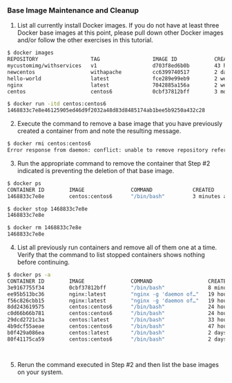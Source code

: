 ### Base Image Maintenance and Cleanup

1. List all currently install Docker images. If you do not have at least three Docker base images at this point, please pull down other Docker images and/or follow the other exercises in this tutorial.
```bash
$ docker images
REPOSITORY                 TAG                 IMAGE ID            CREATED             SIZE
mycustomimg/withservices   v1                  d703f8ed6b0b        43 hours ago        421MB
newcentos                  withapache          cc6399740517        2 days ago          306MB
hello-world                latest              fce289e99eb9        2 weeks ago         1.84kB
nginx                      latest              7042885a156a        2 weeks ago         109MB
centos                     centos6             0cbf37812bff        3 months ago        194MB
```
```bash
$ docker run -itd centos:centos6
1468833c7e8e46125905ed46d9f2032a48d83d8485174ab1bee5b9250a432c28
```

2. Execute the command to remove a base image that you have previously created a container from and note the resulting message.
```bash
$ docker rmi centos:centos6
Error response from daemon: conflict: unable to remove repository reference "centos:centos6" (must force) - container 4b9dcf55aeae is using its referenced image 0cbf37812bff
```

3. Run the appropriate command to remove the container that Step #2 indicated is preventing the deletion of that base image.
```bash
$ docker ps
CONTAINER ID        IMAGE               COMMAND             CREATED             STATUS              PORTS               NAMES
1468833c7e8e        centos:centos6      "/bin/bash"         3 minutes ago       Up 3 minutes                            xenodochial_mcnulty
```
```bash
$ docker stop 1468833c7e8e
1468833c7e8e
```
```bash
$ docker rm 1468833c7e8e
1468833c7e8e
```

4. List all previously run containers and remove all of them one at a time. Verify that the command to list stopped containers shows nothing before continuing.
```bash
$ docker ps -a
CONTAINER ID        IMAGE               COMMAND                  CREATED             STATUS                        PORTS                   NAMES
3e9167755f34        0cbf37812bff        "/bin/bash"              8 minutes ago       Exited (0) 7 minutes ago                              jolly_goodall
ee95b513bc36        nginx:latest        "nginx -g 'daemon of…"   19 hours ago        Exited (255) 14 minutes ago   0.0.0.0:32768->80/tcp   sleepy_ganguly
f56c826cbb15        nginx:latest        "nginx -g 'daemon of…"   19 hours ago        Exited (0) 19 hours ago                               hardcore_dijkstra
8dd243619575        centos:centos6      "/bin/bash"              24 hours ago        Exited (0) 24 hours ago                               remote_vol
c0d66b66b781        centos:centos6      "/bin/bash"              24 hours ago        Exited (130) 24 hours ago                             local_vol
29dcd2721c3a        centos:latest       "/bin/bash"              33 hours ago        Exited (0) 33 hours ago                               my_container
4b9dcf55aeae        centos:centos6      "/bin/bash"              47 hours ago        Exited (255) 43 hours ago     0.0.0.0:8022->22/tcp    test_ssh
b0f429a086ea        centos:latest       "/bin/bash"              2 days ago          Exited (0) 2 days ago                                 wizardly_joliot
80f41175ca59        centos:centos6      "/bin/bash"              2 days ago          Created                                               serene_noyce
```
```bash
```
```bash
```

5. Rerun the command executed in Step #2 and then list the base images on your system.
```bash
```
```bash
```
```bash
```
